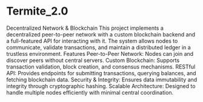 # Termite_2.0
Decentralized Network & Blockchain
This project implements a decentralized peer-to-peer network with a custom blockchain backend and a full-featured API for interacting with it. The system allows nodes to communicate, validate transactions, and maintain a distributed ledger in a trustless environment.
Features
Peer-to-Peer Network: Nodes can join and discover peers without central servers.
Custom Blockchain: Supports transaction validation, block creation, and consensus mechanisms.
RESTful API: Provides endpoints for submitting transactions, querying balances, and fetching blockchain data.
Security & Integrity: Ensures data immutability and integrity through cryptographic hashing.
Scalable Architecture: Designed to handle multiple nodes efficiently with minimal central coordination.

